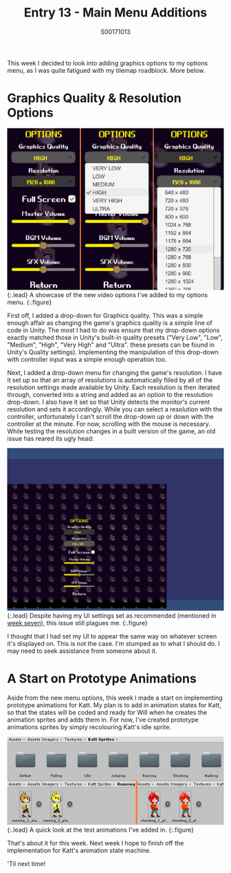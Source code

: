 ﻿---
layout: post
title: Entry 13 - Main Menu Additions
description: >
  Taking a break from the tilemap kerfuffle this week, I talk about some additional options I've added to the main menu.
author: S00171013
---

This week I decided to look into adding graphics options to my options menu, as I was quite fatigued with my tilemap
roadblock. More below.

# Graphics Quality & Resolution Options

![New Video Options](/assets/img/post_images/jack_images/week-13-new-options.png){:.lead}
A showcase of the new video options I've added to my options menu.
{:.figure}

First off, I added a drop-down for Graphics quality. This was a simple enough affair as changing the game's graphics
quality is a simple line of code in Unity. The most I had to do was ensure that my drop-down options exactly 
matched those in Unity's built-in quality presets ("Very Low", "Low", "Medium", "High", "Very High" and "Ultra".
these presets can be found in Unity's Quality settings). Implementing the manipulation of this drop-down with 
controller input was a simple enough operation too.

Next, I added a drop-down menu for changing the game's resolution. I have it set up so that an array of resolutions
is automatically filled by all of the resolution settings made available by Unity. Each resolution is then iterated
through, converted into a string and added as an option to the resolution drop-down. I also have it set so that 
Unity detects the monitor's current resolution and sets it accordingly. While you can select a resolution with the
controller, unfortunately I can't scroll the drop-down up or down with the controller at the minute. For now, scrolling
with the mouse is necessary. While testing the resolution changes in a built version of the game, an old issue has
reared its ugly head: 

![Resolution Issue](/assets/img/post_images/jack_images/week-13-resolution-issue.png){:.lead}
Despite having my UI settings set as recommended (mentioned in [week seven](https://teamviteza.github.io/jack/2019-05-24-entry-vii/)), this issue still plagues me.
{:.figure}

I thought that I had set my UI to appear the same way on whatever screen it's displayed on. This is not the case. 
I'm stumped as to what I should do. I may need to seek assistance from someone about it.

# A Start on Prototype Animations

Aside from the new menu options, this week I made a start on implementing prototype animations for Katt. My plan is to
add in animation states for Katt, so that the states will be coded and ready for Will when he creates the animation
sprites and adds them in. For now, I've created prototype animations sprites by simply recolouring Katt's idle sprite.

![Prototype Animation Sprites](/assets/img/post_images/jack_images/week-13-prototype-animations.png){:.lead}
A quick look at the test animations I've added in.
{:.figure}

That's about it for this week. Next week I hope to finish off the implementation for Katt's animation state machine.

'Til next time!